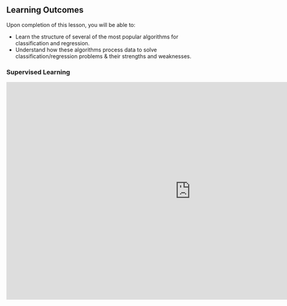 <!-- # Lesson: Supervised Learning -->
## Learning Outcomes

Upon completion of this lesson, you will be able to:
  
- Learn the structure of several of the most popular algorithms for classification and regression.
- Understand how these algorithms process data to solve classification/regression problems & their strengths and weaknesses.


### Supervised Learning

<iframe src="https://docs.google.com/presentation/d/1CG8ki6zXkBJwd6ZLg-z7gL9MKG2jCXj0QU62NdW4H6k/embed?start=false&loop=false&delayms=3000" frameborder="0" width="960" height="569" allowfullscreen="true" mozallowfullscreen="true" webkitallowfullscreen="true"></iframe>
